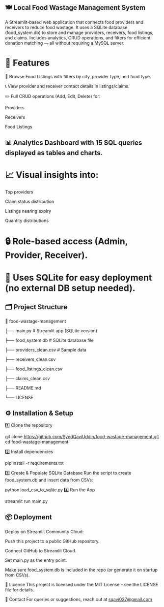 ## 🍽️ Local Food Wastage Management System
A Streamlit-based web application that connects food providers and receivers to reduce food wastage.
It uses a SQLite database (food_system.db) to store and manage providers, receivers, food listings, and claims.
Includes analytics, CRUD operations, and filters for efficient donation matching — all without requiring a MySQL server.

# 🚀 Features
📌 Browse Food Listings with filters by city, provider type, and food type.

📞 View provider and receiver contact details in listings/claims.

✏️ Full CRUD operations (Add, Edit, Delete) for:

Providers

Receivers

Food Listings

## 📊 Analytics Dashboard with 15 SQL queries displayed as tables and charts.

# 📈 Visual insights into:

Top providers

Claim status distribution

Listings nearing expiry

Quantity distributions

# 🔒 Role-based access (Admin, Provider, Receiver).

# 💾 Uses SQLite for easy deployment (no external DB setup needed).

## 🗂️ Project Structure

📁 food-wastage-management

├── main.py                 # Streamlit app (SQLite version)

├── food_system.db          # SQLite database file

├── providers_clean.csv     # Sample data

├── receivers_clean.csv

├── food_listings_clean.csv

├── claims_clean.csv

├── README.md

└── LICENSE

## ⚙️ Installation & Setup

1️⃣ Clone the repository

git clone https://github.com/SyedQaviUddin/food-wastage-management.git
cd food-wastage-management

2️⃣ Install dependencies

pip install -r requirements.txt

3️⃣ Create & Populate SQLite Database
Run the script to create food_system.db and insert data from CSVs:

python load_csv_to_sqlite.py
4️⃣ Run the App

streamlit run main.py
## 📦 Deployment
Deploy on Streamlit Community Cloud:

Push this project to a public GitHub repository.

Connect GitHub to Streamlit Cloud.

Set main.py as the entry point.

Make sure food_system.db is included in the repo (or generate it on startup from CSVs).

📜 License
This project is licensed under the MIT License – see the LICENSE file for details.

📧 Contact
For queries or suggestions, reach out at sqavi037@gmail.com
